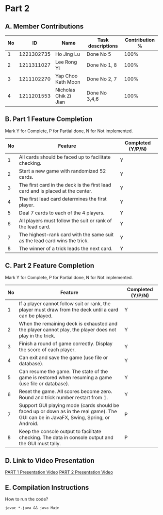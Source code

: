 # Part 2

## A. Member Contributions

| No  | ID         | Name                  | Task descriptions | Contribution % |
| --- | ---------- | --------------------- | ----------------- | -------------- |
| 1   | 1221302735 | Ho Jing Lu            | Done No 5         | 100%           |
| 2   | 1211311027 | Lee Rong Yi           | Done No 1, 8      | 100%           |
| 3   | 1211102270 | Yap Choo Kath Moon    | Done No 2, 7      | 100%           |
| 4   | 1211201553 | Nicholas Chik Zi Jian | Done No 3,4,6     | 100%           |

## B. Part 1 Feature Completion

Mark Y for Complete, P for Partial done, N for Not implemented.

| No  | Feature                                                                        | Completed (Y/P/N) |
| --- | ------------------------------------------------------------------------------ | ----------------- |
| 1   | All cards should be faced up to facilitate checking.                           | Y                 |
| 2   | Start a new game with randomized 52 cards.                                     | Y                 |
| 3   | The first card in the deck is the first lead card and is placed at the center. | Y                 |
| 4   | The first lead card determines the first player.                               | Y                 |
| 5   | Deal 7 cards to each of the 4 players.                                         | Y                 |
| 6   | All players must follow the suit or rank of the lead card.                     | Y                 |
| 7   | The highest-rank card with the same suit as the lead card wins the trick.      | Y                 |
| 8   | The winner of a trick leads the next card.                                     | Y                 |

## C. Part 2 Feature Completion

Mark Y for Complete, P for Partial done, N for Not implemented.

| No  | Feature                                                                                                                               | Completed (Y/P/N) |
| --- | ------------------------------------------------------------------------------------------------------------------------------------- | ----------------- |
| 1   | If a player cannot follow suit or rank, the player must draw from the deck until a card can be played.                                | Y                 |
| 2   | When the remaining deck is exhausted and the player cannot play, the player does not play in the trick.                               | Y                 |
| 3   | Finish a round of game correctly. Display the score of each player.                                                                   | Y                 |
| 4   | Can exit and save the game (use file or database).                                                                                    | Y                 |
| 5   | Can resume the game. The state of the game is restored when resuming a game (use file or database).                                   | Y                 |
| 6   | Reset the game. All scores become zero. Round and trick number restart from 1.                                                        | Y                 |
| 7   | Support GUI playing mode (cards should be faced up or down as in the real game). The GUI can be in JavaFX, Swing, Spring, or Android. | P                 |
| 8   | Keep the console output to facilitate checking. The data in console output and the GUI must tally.                                    | P                 |

## D. Link to Video Presentation

[PART 1 Presentation Video](https://drive.google.com/file/d/1rO1p65mG7wWz_-mbA34g-EFYixsFK9dK/view?usp=share_link)
[PART 2 Presentation Video](https://www.youtube.com/watch?v=dQw4w9WgXcQ)

## E. Compilation Instructions

How to run the code?

```
javac *.java && java Main
```
